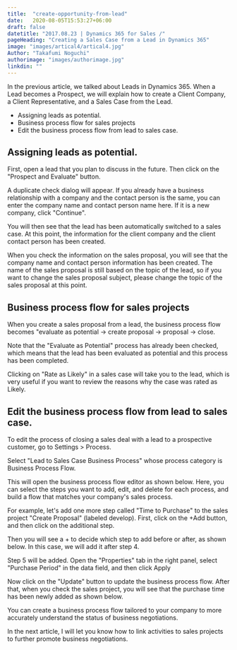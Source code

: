 ```yaml
---
title:  "create-opportunity-from-lead"
date:   2020-08-05T15:53:27+06:00
draft: false
datetitle: "2017.08.23 | Dynamics 365 for Sales /"
pageHeading: "Creating a Sales Case from a Lead in Dynamics 365"
image: "images/artical4/artical4.jpg"
Author: "Takafumi Noguchi"
authorimage: "images/authorimage.jpg"
linkdin: ""
---
```

<!-- Intro  -->
In the previous article, we talked about Leads in Dynamics 365. When a Lead becomes a Prospect, we will explain how to create a Client Company, a Client Representative, and a Sales Case from the Lead.

<!-- Table Of Content -->

* Assigning leads as potential.
* Business process flow for sales projects
* Edit the business process flow from lead to sales case.

## Assigning leads as potential.
First, open a lead that you plan to discuss in the future. Then click on the "Prospect and Evaluate" button.
<!-- Image= potential.png -->

A duplicate check dialog will appear. If you already have a business relationship with a company and the contact person is the same, you can enter the company name and contact person name here. If it is a new company, click "Continue".
<!-- Image= potential1.png -->

You will then see that the lead has been automatically switched to a sales case. At this point, the information for the client company and the client contact person has been created.
<!-- Image= potential2.png -->

When you check the information on the sales proposal, you will see that the company name and contact person information has been created. The name of the sales proposal is still based on the topic of the lead, so if you want to change the sales proposal subject, please change the topic of the sales proposal at this point.
<!-- Image= potential3.png -->

## Business process flow for sales projects
When you create a sales proposal from a lead, the business process flow becomes "evaluate as potential → create proposal → proposal → close.

Note that the "Evaluate as Potential" process has already been checked, which means that the lead has been evaluated as potential and this process has been completed.
<!-- Image= projects.png -->

Clicking on "Rate as Likely" in a sales case will take you to the lead, which is very useful if you want to review the reasons why the case was rated as Likely.
<!-- Image= projects1.png -->

## Edit the business process flow from lead to sales case.
To edit the process of closing a sales deal with a lead to a prospective customer, go to Settings > Process.
<!-- Image= case.png -->

Select "Lead to Sales Case Business Process" whose process category is Business Process Flow.
<!-- Image= case1.png -->

This will open the business process flow editor as shown below. Here, you can select the steps you want to add, edit, and delete for each process, and build a flow that matches your company's sales process.
<!-- Image= case2.png -->

For example, let's add one more step called "Time to Purchase" to the sales project "Create Proposal" (labeled develop). First, click on the +Add button, and then click on the additional step.
<!-- Image= case3.png -->

Then you will see a + to decide which step to add before or after, as shown below. In this case, we will add it after step 4.
<!-- Image= case4.png -->

Step 5 will be added. Open the "Properties" tab in the right panel, select "Purchase Period" in the data field, and then click Apply
<!-- Image= case5.png -->

Now click on the "Update" button to update the business process flow. After that, when you check the sales project, you will see that the purchase time has been newly added as shown below.
<!-- Image= case6.png -->

You can create a business process flow tailored to your company to more accurately understand the status of business negotiations.

In the next article, I will let you know how to link activities to sales projects to further promote business negotiations.